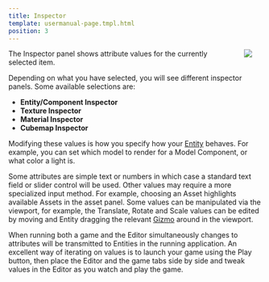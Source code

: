 ```yaml
---
title: Inspector
template: usermanual-page.tmpl.html
position: 3
---
```


<img src="/images/user-manual/inspector.jpg" style="float: right; padding: 20px; padding-top: 0px;"></img>

The Inspector panel shows attribute values for the currently selected item.

Depending on what you have selected, you will see different inspector panels. Some available selections are:
* **Entity/Component Inspector**
* **Texture Inspector**
* **Material Inspector**
* **Cubemap Inspector**

Modifying these values is how you specify how your [Entity][2] behaves. For example, you can set which model to render for a Model Component, or what color a light is.

Some attributes are simple text or numbers in which case a standard text field or slider control will be used. Other values may require a more specialized input method. For example, choosing an Asset highlights available Assets in the asset panel. Some values can be manipulated via the viewport, for example, the Translate, Rotate and Scale values can be edited by moving and Entity dragging the relevant [Gizmo][3] around in the viewport.

When running both a game and the Editor simultaneously changes to attributes will be transmitted to Entities in the running application. An excellent way of iterating on values is to launch your game using the Play button, then place the Editor and the game tabs side by side and tweak values in the Editor as you watch and play the game.

[3]: /user-manual/glossary#gizmo
[2]: /user-manual/glossary#entity
[1]: /images/user-manual/inspector.jpg "Edit attributes until you can edit no more"

